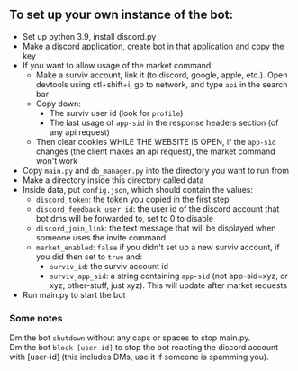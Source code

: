 ## To set up your own instance of the bot:

 * Set up python 3.9, install discord.py
 * Make a discord application, create bot in that application and copy the key
 * If you want to allow usage of the market command:
     * Make a surviv account, link it (to discord, google, apple, etc.). Open devtools using ctl+shift+i, go to network, and type `api` in the search bar
     * Copy down:
       * The surviv user id (look for `profile`)
       * The last usage of `app-sid` in the response headers section (of any api request)
     * Then clear cookies WHILE THE WEBSITE IS OPEN, if the `app-sid` changes (the client makes an api request), the market command won't work
 * Copy `main.py` and `db_manager.py` into the directory you want to run from
 * Make a directory inside this directory called data
 * Inside data, put `config.json`, which should contain the values:
    * `discord_token`: the token you copied in the first step
    * `discord_feedback_user_id`: the user id of the discord account that bot dms will be forwarded to, set to 0 to disable
    * `discord_join_link`: the text message that will be displayed when someone uses the invite command
    * `market_enabled`: `false` if you didn't set up a new surviv account, if you did then set to `true` and:
        * `surviv_id`: the surviv account id
        * `surviv_app_sid`: a string containing `app-sid` (not app-sid=xyz, or xyz; other-stuff, just xyz). This will update after market requests
 * Run main.py to start the bot

### Some notes

Dm the bot `shutdown` without any caps or spaces to stop main.py.  
Dm the bot `block [user id]` to stop the bot reacting the discord account with [user-id] (this includes DMs, use it if someone is spamming you).
